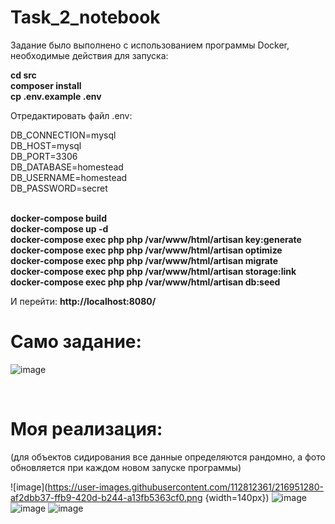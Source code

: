 # Task_2_notebook
<p>Задание было выполнено с использованием программы Docker, необходимые действия для запуска:</p>

<b>cd src</b><br>
<b>composer install</b><br>
<b>cp .env.example .env</b><br>

<p>Отредактировать файл .env:</p>
DB_CONNECTION=mysql<br>
DB_HOST=mysql<br>
DB_PORT=3306<br>
DB_DATABASE=homestead<br>
DB_USERNAME=homestead<br>
DB_PASSWORD=secret<br><br>

<b>docker-compose build</b><br>
<b>docker-compose up -d</b><br>
<b>docker-compose exec php php /var/www/html/artisan key:generate</b><br>
<b>docker-compose exec php php /var/www/html/artisan optimize</b><br>
<b>docker-compose exec php php /var/www/html/artisan migrate</b><br>
<b>docker-compose exec php php /var/www/html/artisan storage:link</b><br>
<b>docker-compose exec php php /var/www/html/artisan db:seed</b><br>

И перейти: <b>http://localhost:8080/</b>

<h1>Само задание:</h1>

![image](https://user-images.githubusercontent.com/112812361/216950921-86ee3174-cb89-4fad-bd0e-6cc31910ada2.png)

<br>
<h1>Моя реализация:</h1>
<p>(для объектов сидирования все данные определяются рандомно, а фото обновляется при каждом новом запуске программы)</p>

![image](https://user-images.githubusercontent.com/112812361/216951280-af2dbb37-ffb9-420d-b244-a13fb5363cf0.png {width=140px})
![image](https://user-images.githubusercontent.com/112812361/216951410-a37a6189-6663-4dd1-8f4b-070ee9224f6e.png)
![image](https://user-images.githubusercontent.com/112812361/216952512-fcecb084-4a70-493e-a671-658c0d71867a.png)
![image](https://user-images.githubusercontent.com/112812361/217028077-9fc5706b-8115-4eeb-94f0-faa96c091374.png)


